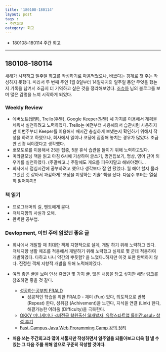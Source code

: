 ```yaml
---
title: '180108-180114'  
layout: post  
tags :  
- 주간회고
category: 회고
---
```


- 180108-180114 주간 회고

---

## 180108-180114

새해가 시작하고 일주일 회고를 작성하기로 마음먹었으나, 바쁘다는 핑계로 첫 주는 작성하지 못했다. 따라서 두 번째 주인 1월 8일부터 14일까지의 일주일 동안 무엇을 했는지 기록을 남겨서 조금지 더 기억하고 싶은 것을 정리해보았다. [조슈아](http://blog.devjoshua.me/) 님의 블로그를 보며 많은 감명을 느껴 시작하게 되었다.

### Weekly Review
  - 에버노트(월별), Trello(주별), Google Keeper(일별) 세 가지를 이용해서 계획을 세워서 실천하려고 노력하였다. Trello는 예전부터 사용해와서 습관처럼 사용하지만 이번주부터 Keeper를 이용해서 매시간 충실하게 보냈는지 확인하기 위해서 작성을 하려고 하였으나, 회사에서 일이나 코딩에 집중해 놓치는 경우가 많았다. 조금만 신경 써야겠다고 생각했다.
  - 뽀모도로를 이용해서 25분 집중, 5분 휴식 습관을 들이기 위해 노력하고있다.
  - 미라클모닝 책을 읽고 아침 6시에 기상하여 글쓰기, 명언집보기, 명상, 영어 단어 외우기를 실천하였다. (주말빼고..) 주말에도 게으름 피우지말고 해봐야겠다...
  - 회사에서 점심시간에 공부하려고 했으나 생각보다 잘 안 됐었다. 뭘 해야 할지 몰라 그랬던 것 같아서 과감하게 '코딩을 지탱하는 기술' 책을 샀다. 다음주 부터는 열심히 읽어야지!!


### 책 읽기
  - 프로그래머의 길, 멘토에게 묻다.
  - 객체지향의 사실과 오해.
  - 완벽한 공부법.   


### Devlopment, 이번 주에 읽었던 좋은 글
  - 회사에서 개발할 때 최대한 객체 지향적으로 설계, 개발 하기 위해 노력하고 있다. 객체지향 생활 체조를 적용해서 개발하기 위해 노력했고 실제로 몇 군데 적용하여 개발하였다. 다하고 나니 약간의 뿌듯함? 을 느꼈다..하지만 이것 또한 완벽하지 않다. 진정한 객체 지향적 개발을 위해 노력해야겠다.
  - 여러 좋은 글을 보며 인상 깊었던 몇 가지 글. 많은 내용을 담고 싶지만 해당 링크를 참조하면 좋을 것 같다.
    - [성공하는공부법 FRALD](http://blog.coffeeselo.com/successful-study-method_frald)
      - 성공적인 학습을 위한 FRALD - 재미 (Fun) 있다, 의도적으로 반복 (Repeat) 한다, 성취감 (Achivement)을 느낀다, 지식을 연결 (Link) 한다, 해결가능한 어려움 (Difficulty)을 극복한다.
    - [OKKY 미니세미나 <비전공 학원출신 SI개발자, 유명스타트업 들어간.ssul> 참석 후기](https://okky.kr/article/425700)
    - [Fast-Campus Java Web Proramming Camp 강의 정리](https://kingbbode.github.io/posts/fast-campus-1)


- **처음 쓰는 주간회고라 많이 서툴지만 작성하면서 일주일을 되돌아보고 더욱 힘 낼 수 있는 그 다음 주를 위해 앞으로 꾸준히 작성할 것이다.**
